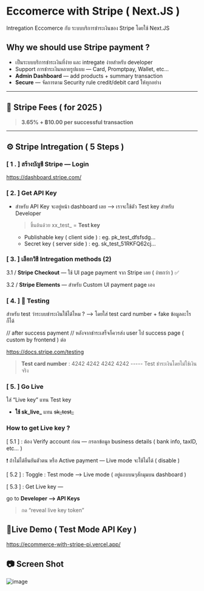 # Eccomerce with Stripe ( Next.JS )
  Intregation Eccomerce กับ ระบบบริการชำระเงินของ Stripe โดยใช้ Next.JS

## Why we should use Stripe payment  ?

- เป็นระบบบริการชำระเงินที่ง่าย และ intregate ง่ายสำหรับ developer
- Support การชำระเงินหลายรูปแบบ — Card, Promptpay, Wallet, etc…
- **Admin Dashboard** — add products  + summary transaction
- **Secure** — จัดการตาม Security rule credit/debit card ให้ทุกอย่าง

---

## 💸 Stripe Fees ( for 2025 )

> **3.65% + ฿10.00  per successful transaction**
> 

---

## ⚙️ Stripe Intregation ( 5 Steps )

### [ 1 . ] สร้างบัญชี Stripe — Login

 https://dashboard.stripe.com/

### [ 2. ] Get API Key

- สำหรับ API Key จะอยู่หน้า dashboard เลย —> เราจะใช้ตัว Test key สำหรับ Developer
  > ขึ้นต้นด้วย xx_test_ = **Test key**
  
    - Publishable key ( client side )  : eg. pk_test_dfsfsdg…
    - Secret key  ( server side ) :  eg. sk_test_51RKFQ62cj…
    
### [ 3. ] เลือกวิธี Intregation methods (2)

  3.1 /  **Stripe Checkout**  — ใช้ UI page payment จาก Stripe เลย ( ง่ายกว่า ) ✅
  
  3.2 /  **Stripe Elements** — สำหรับ Custom UI payment page เอง 

### [ 4. ] 🧪 Testing

  สำหรับ test ว่าระบบชำระเงินใช้ได้ไหม ? —>  โดยใส่ test card number  + fake ข้อมูลอะไรก็ได้ 

// after success payment // 
หลังจากชำระเสร็จก็ควรส่ง user ไป success page ( custom by frontend ) ต่อ

 https://docs.stripe.com/testing

> **Test card number** : 4242 4242 4242 4242 ----- Test ชำระเงินโดยไม่ใช้เงินจริง

### [ 5. ]  Go Live
  ใส่ “Live key” แทน Test key

- **ใช้ sk_live_**  แทน ~~sk_test_~~

### How to get Live key ?

   [ 5.1 ] : ต้อง Verify account ก่อน — กรอกข้อมูล business details ( bank info, taxID, etc… )       

<aside>
  
❗
ถ้าไม่ได้ยืนยันตัวตน หรือ Active payment —  Live mode จะใช้ไม่ได้ ( disable )
  
</aside>

   [ 5.2 ] : Toggle :  Test mode —> Live mode ( อยู่แถบบนๆสักมุมบน dashboard )

   [ 5.3 ] : Get Live key — 

   go to **Developer —> API Keys** 

> กด “reveal live key token”


## 🎯Live Demo ( Test Mode API Key )
https://ecommerce-with-stripe-pi.vercel.app/ 

## 📷 Screen Shot
![image](https://github.com/user-attachments/assets/8a3a45a9-3c49-43ae-8372-34eb2d135a44)
